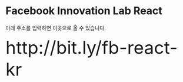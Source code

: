 # Facebook Innovation Lab React 

아래 주소를 입력하면 이곳으로 올 수 있습니다. 
<div style="font-size:3rem;">http://bit.ly/fb-react-kr</div>